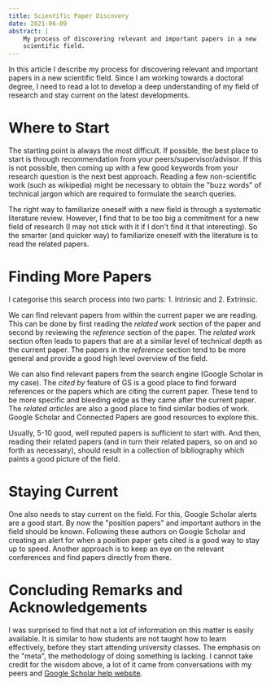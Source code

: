 ```yaml
---
title: Scientific Paper Discovery
date: 2021-06-09
abstract: |
    My process of discovering relevant and important papers in a new
    scientific field.
---
```


In this article I describe my process for discovering relevant and
important papers in a new scientific field. Since I am working towards
a doctoral degree, I need to read a lot to develop a deep
understanding of my field of research and stay current on the latest
developments.

# Where to Start

The starting point is always the most difficult. If possible, the best
place to start is through recommendation from your
peers/supervisor/advisor. If this is not possible, then coming up with
a few good keywords from your research question is the next best
approach. Reading a few non-scientific work (such as wikipedia) might
be necessary to obtain the "buzz words" of technical jargon which are
required to formulate the search queries.

The right way to familiarize oneself with a new field is through
a systematic literature review. However, I find that to be too big
a commitment for a new field of research (I may not stick with it if
I don't find it that interesting). So the smarter (and quicker way) to
familiarize oneself with the literature is to read the related papers.

# Finding More Papers

I categorise this search process into two parts: 1. Intrinsic and
2. Extrinsic.

We can find relevant papers from within the current paper we are
reading. This can be done by first reading the *related work* section
of the paper and second by reviewing the *reference* section of the
paper. The *related work* section often leads to papers that are at
a similar level of technical depth as the current paper. The papers in
the *reference* section tend to be more general and provide a good
high level overview of the field.

We can also find relevant papers from the search engine (Google
Scholar in my case). The *cited by* feature of GS is a good place to
find forward references or the papers which are citing the current
paper. These tend to be more specific and bleeding edge as they came
after the current paper. The *related articles* are also a good place
to find similar bodies of work. Google Scholar and Connected Papers
are good resources to explore this.

Usually, 5-10 good, well reputed papers is sufficient to start
with. And then, reading their related papers (and in turn their
related papers, so on and so forth as necessary), should result in
a collection of bibliography which paints a good picture of the field.

# Staying Current

One also needs to stay current on the field. For this, Google Scholar
alerts are a good start. By now the "position papers" and important
authors in the field should be known. Following these authors on
Google Scholar and creating an alert for when a position paper gets
cited is a good way to stay up to speed. Another approach is to keep
an eye on the relevant conferences and find papers directly from
there.

# Concluding Remarks and Acknowledgements

I was surprised to find that not a lot of information on this matter
is easily available. It is similar to how students are not taught how
to learn effectively, before they start attending university
classes. The emphasis on the "meta", the methodology of doing
something is lacking. I cannot take credit for the wisdom above, a lot
of it came from conversations with my peers and [Google Scholar help
website](https://scholar.google.com/intl/en/scholar/help.html).
